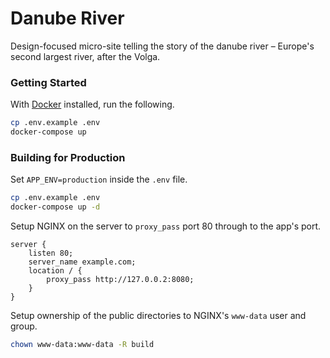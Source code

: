 # Danube River

Design-focused micro-site telling the story of the danube river – Europe's second largest river, after the Volga.

### Getting Started

With [Docker](https://docs.docker.com/install/) installed, run the following. 

```bash
cp .env.example .env
docker-compose up
```

### Building for Production

Set `APP_ENV=production` inside the `.env` file.

```bash
cp .env.example .env
docker-compose up -d
```

Setup NGINX on the server to `proxy_pass` port 80 through to the app's port.

```nginx
server {
    listen 80;
    server_name example.com;
    location / {
        proxy_pass http://127.0.0.2:8080;
    }
}
```

Setup ownership of the public directories to NGINX's `www-data` user and group.

```bash
chown www-data:www-data -R build
``` 
